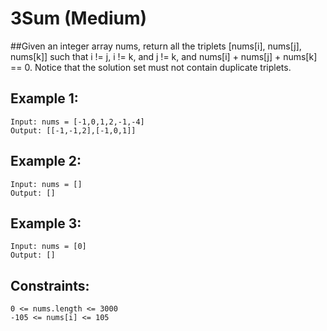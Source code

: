 # 3Sum (Medium)
##Given an integer array nums, return all the triplets [nums[i], nums[j], nums[k]] such that 
    i != j, i != k, and j != k, and 
    nums[i] + nums[j] + nums[k] == 0.
Notice that the solution set must not contain duplicate triplets.
## Example 1:
    Input: nums = [-1,0,1,2,-1,-4]
    Output: [[-1,-1,2],[-1,0,1]]

## Example 2:
    Input: nums = []
    Output: []

## Example 3:
    Input: nums = [0]
    Output: []
    
## Constraints:
    0 <= nums.length <= 3000
    -105 <= nums[i] <= 105
